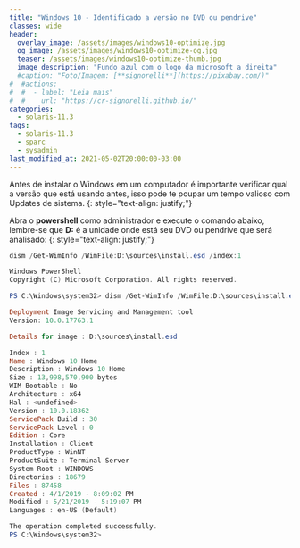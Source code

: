 ```yaml
---
title: "Windows 10 - Identificado a versão no DVD ou pendrive"
classes: wide
header:
  overlay_image: /assets/images/windows10-optimize.jpg
  og_image: /assets/images/windows10-optimize-og.jpg
  teaser: /assets/images/windows10-optimize-thumb.jpg
  image_description: "Fundo azul com o logo da microsoft a direita"
  #caption: "Foto/Imagem: [**signorelli**](https://pixabay.com/)"
#  #actions:
#  #  - label: "Leia mais"
#  #    url: "https://cr-signorelli.github.io/"
categories:
  - solaris-11.3
tags:
  - solaris-11.3
  - sparc
  - sysadmin
last_modified_at: 2021-05-02T20:00:00-03:00
---
```


Antes de instalar o Windows em um computador é importante verificar qual a versão que está usando antes, isso pode te poupar um tempo valioso com Updates de sistema.
{: style="text-align: justify;"}

Abra o **powershell** como administrador e execute o comando abaixo, lembre-se que **D:** é a unidade onde está seu DVD ou pendrive que será analisado:
{: style="text-align: justify;"}

```powershell
dism /Get-WimInfo /WimFile:D:\sources\install.esd /index:1
```

```powershell
Windows PowerShell
Copyright (C) Microsoft Corporation. All rights reserved.

PS C:\Windows\system32> dism /Get-WimInfo /WimFile:D:\sources\install.esd /index:1

Deployment Image Servicing and Management tool
Version: 10.0.17763.1

Details for image : D:\sources\install.esd

Index : 1
Name : Windows 10 Home
Description : Windows 10 Home
Size : 13,998,570,900 bytes
WIM Bootable : No
Architecture : x64
Hal : <undefined>
Version : 10.0.18362
ServicePack Build : 30
ServicePack Level : 0
Edition : Core
Installation : Client
ProductType : WinNT
ProductSuite : Terminal Server
System Root : WINDOWS
Directories : 18679
Files : 87458
Created : 4/1/2019 - 8:09:02 PM
Modified : 5/21/2019 - 5:19:07 PM
Languages : en-US (Default)

The operation completed successfully.
PS C:\Windows\system32>
```

